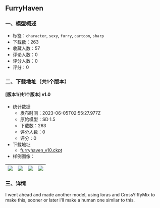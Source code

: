 ## FurryHaven
### 一、模型概述

- 标签：`character`, `sexy`, `furry`, `cartoon`, `sharp`
- 下载数：263
- 收藏人数：57
- 评论人数：0
- 评分人数：0
- 评分：0

### 二、下载地址（共1个版本）

#### [版本1/共1个版本] v1.0

- 统计数据
  - 发布时间：2023-06-05T02:55:27.977Z
  - 原始模型：SD 1.5
  - 下载数：263
  - 评分人数：0
  - 评分：0
- 下载地址
  - [furryhaven_v10.ckpt](https://civitai.com/api/download/models/89500)
- 样例图像：

| <img src="https://image.civitai.com/xG1nkqKTMzGDvpLrqFT7WA/602d2e79-5de3-4c35-aea8-ae1937dc1112/width=450/1035113.jpeg" /> | <img src="https://image.civitai.com/xG1nkqKTMzGDvpLrqFT7WA/10af9919-b32e-403e-9c75-0881638991a7/width=450/1035114.jpeg" /> | <img src="https://image.civitai.com/xG1nkqKTMzGDvpLrqFT7WA/ab267afa-4a49-40bb-8235-18f31cf2c349/width=450/1035185.jpeg" /> | <img src="https://image.civitai.com/xG1nkqKTMzGDvpLrqFT7WA/158f2c18-cddd-4992-af15-192bed09ed73/width=450/1035184.jpeg" /> |
| ---- | ---- | ---- | ---- |


### 三、详情
<p>I went ahead and made another model, using loras and CrossYiffyMix to make this, sooner or later i'll make a human one similar to this.</p>